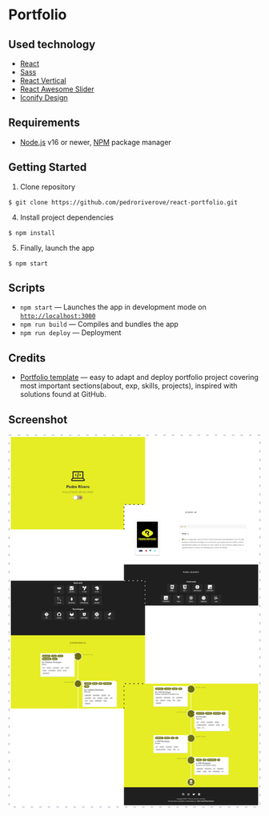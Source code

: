 # Portfolio

## Used technology

- [React](https://reactjs.org/)
- [Sass](https://sass-lang.com/)
- [React Vertical](https://github.com/stephane-monnot/react-vertical-timeline)
- [React Awesome Slider](https://github.com/rcaferati/react-awesome-slider)
- [Iconify Design](https://iconify.design)

## Requirements

- [Node.js](https://nodejs.org/) v16 or newer, [NPM](https://www.npmjs.com/) package manager

## Getting Started

1. Clone repository
```
$ git clone https://github.com/pedroriverove/react-portfolio.git
```
4. Install project dependencies
```
$ npm install
```
5. Finally, launch the app
```
$ npm start
```

## Scripts

- `npm start` — Launches the app in development mode on [`http://localhost:3000`](http://localhost:3000/)
- `npm run build` — Compiles and bundles the app
- `npm run deploy` — Deployment

## Credits

- [Portfolio template](https://github.com/Dorota1997/react-frontend-dev-portfolio) — easy to adapt and deploy portfolio project covering most important sections(about, exp, skills, projects), inspired with solutions found at GitHub.

## Screenshot

![](./screenshot.png)
